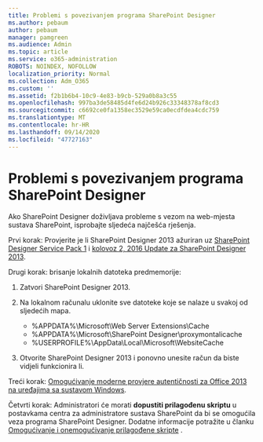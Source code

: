 ```yaml
---
title: Problemi s povezivanjem programa SharePoint Designer
ms.author: pebaum
author: pebaum
manager: pamgreen
ms.audience: Admin
ms.topic: article
ms.service: o365-administration
ROBOTS: NOINDEX, NOFOLLOW
localization_priority: Normal
ms.collection: Adm_O365
ms.custom: ''
ms.assetid: f2b1b6b4-10c9-4e83-b9cb-529a0b8a3c55
ms.openlocfilehash: 997ba3de58485d4fe6d24b926c33348378af8cd3
ms.sourcegitcommit: c6692ce0fa1358ec3529e59ca0ecdfdea4cdc759
ms.translationtype: MT
ms.contentlocale: hr-HR
ms.lasthandoff: 09/14/2020
ms.locfileid: "47727163"
---
```

# <a name="sharepoint-designer-connection-issues"></a>Problemi s povezivanjem programa SharePoint Designer 

Ako SharePoint Designer doživljava probleme s vezom na web-mjesta sustava SharePoint, isprobajte sljedeća najčešća rješenja.

Prvi korak: Provjerite je li SharePoint Designer 2013 ažuriran uz [SharePoint Designer Service Pack 1](https://support.microsoft.com/help/2817441/description-of-microsoft-sharepoint-designer-2013-service-pack-1-sp1) i [kolovoz 2, 2016 Update za SharePoint Designer 2013](https://support.microsoft.com/help/3114721/august-2-2016-update-for-sharepoint-designer-2013-kb3114721).



Drugi korak: brisanje lokalnih datoteka predmemorije:

1. Zatvori SharePoint Designer 2013.

2. Na lokalnom računalu uklonite sve datoteke koje se nalaze u svakoj od sljedećih mapa.

    - %APPDATA%\Microsoft\Web Server Extensions\Cache
    - %APPDATA%\Microsoft\SharePoint Designer\proxymontalicache
    - %USERPROFILE%\AppData\Local\Microsoft\WebsiteCache

3. Otvorite SharePoint Designer 2013 i ponovno unesite račun da biste vidjeli funkcionira li.

Treći korak: [Omogućivanje moderne provjere autentičnosti za Office 2013 na uređajima sa sustavom Windows](https://docs.microsoft.com/microsoft-365/admin/security-and-compliance/enable-modern-authentication).

Četvrti korak: Administratori će morati **dopustiti prilagođenu skriptu** u postavkama centra za administratore sustava SharePoint da bi se omogućila veza programa SharePoint Designer. Dodatne informacije potražite u članku [Omogućivanje i onemogućivanje prilagođene skripte](https://docs.microsoft.com/sharepoint/allow-or-prevent-custom-script) .


